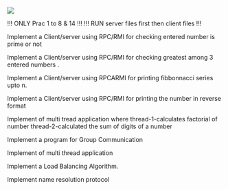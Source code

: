 ![](https://komarev.com/ghpvc/?username=utkarsh-ut9&color=brightgreen&style=for-the-badge&label=Visitors)

!!! ONLY Prac 1 to 8 & 14 !!!
!!! RUN server files first then client files !!!

Implement a Client/server using RPC/RMI for checking entered number is prime or not

Implement a Client/server using RPC/RMI for checking greatest among 3 entered numbers .

Implement a Client/server using RPCARMI for printing fibbonnacci series upto n.

Implement a Client/server using RPC/RMI for printing the number in reverse format

Implement of multi tread application where
thread-1-calculates factorial of number
thread-2-calculated the sum of digits of a number

Implement a program for Group Communication

Implement of multi thread application

Implement a Load Balancing Algorithm.

Implement name resolution protocol

